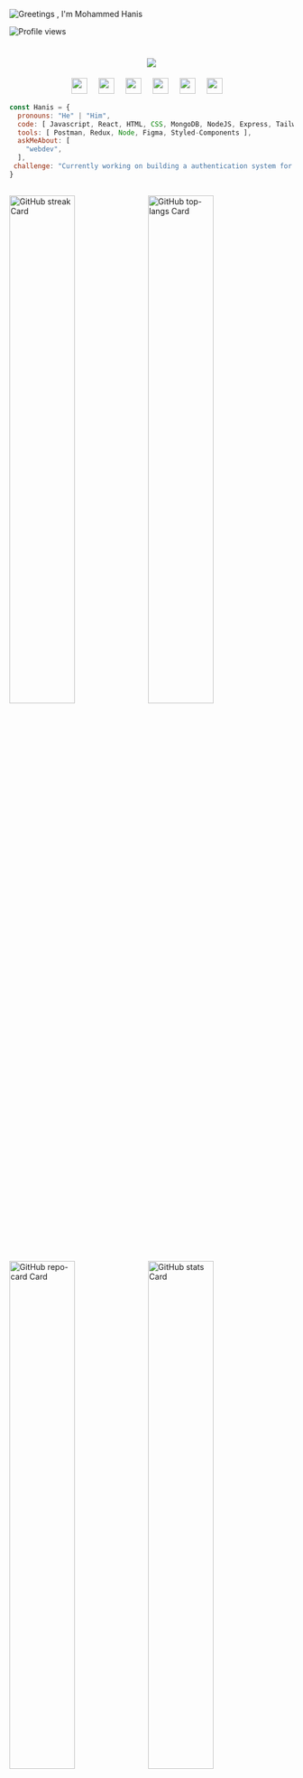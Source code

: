 ![Greetings , I'm Mohammed Hanis](https://user-images.githubusercontent.com/10498744/210012254-234538ff-d198-48aa-8964-37e6fd45d227.gif)

![Profile views](https://komarev.com/ghpvc/?username=hanisx019&label=Profile%20views&color=0e75b6&style=flat)
<h1 align="center">
  <a href="https://git.io/typing-svg">
    <img src="https://readme-typing-svg.herokuapp.com/?lines=Hello,+There!+👋;This+is+Hanis....;Nice+to+meet+you!&center=true&size=30">
  </a>
</h1> 



<p align="center"><a href="https://www.linkedin.com/in/mohammedhanis" target="_blank"><img src="https://img.shields.io/badge/LinkedIn-0077B5?style=for-the-badge&logo=linkedin&logoColor=white" height="28" style="margin-right: 16px"></a> <a href="https://twitter.com/hanisx019" target="_blank"><img src="https://img.shields.io/badge/Twitter-000000?style=for-the-badge&logo=X&logoColor=white" height="28" style="margin-right: 16px"></a> <a href="anisx019@gmail.com" target="_blank"><img src="https://img.shields.io/badge/Gmail-D14836?style=for-the-badge&logo=gmail&logoColor=white" height="28" style="margin-right: 16px"></a> <a href="https://www.instagram.com/ md.hanisx" target="_blank"><img src="https://img.shields.io/badge/Instagram-E4405F?style=for-the-badge&logo=instagram&logoColor=white" height="28" style="margin-right: 16px"></a> <a href="https://www.codechef.com/users/anisx019" target="_blank"><img src="https://img.shields.io/badge/Codechef-%23B92B27.svg?style=for-the-badge&&logo=Codechef&logoColor=white" height="28" style="margin-right: 16px"></a> <a href="https://github.com/hanisx019" target="_blank"><img src="https://img.shields.io/badge/GitHub-100000?style=for-the-badge&logo=github&logoColor=white" height="28" style="margin-right: 16px"></a></p>


```javascript
const Hanis = {
  pronouns: "He" | "Him",
  code: [ Javascript, React, HTML, CSS, MongoDB, NodeJS, Express, TailwindCSS, Bootsrap ],
  tools: [ Postman, Redux, Node, Figma, Styled-Components ],
  askMeAbout: [
    "webdev",
  ],
 challenge: "Currently working on building a authentication system for web applications"
}
```

##


<p align="left">
  <img width="48%" src="https://streak-stats.demolab.com/?user=hanisx019&theme=merko&hide_border=true&date_format=d+F%5B%2C+Y%5D&mode=daily&hide_total_contributions=false&hide_current_streak=false&hide_longest_streak=false&card_height=200&border_radius=10&locale=en&exclude_days=&disable_animations=false" alt="GitHub streak Card" />
  <img width="48%" src="https://github-readme-stats.vercel.app/api/top-langs?username=hanisx019&theme=merko&hide_title=true&layout=normal&langs_count=10&hide_progress=false&card_width=400&hide_border=true&border_radius=10&disable_animations=false" alt="GitHub top-langs Card" />
</p>

<p align="left">
  <img width="48%" src="https://github-readme-stats.vercel.app/api/pin/?username=hanisx019&repo=Spotify-Clone&show_owner=true&hide_border=true&theme=merko&border_radius=10" alt="GitHub repo-card Card" />
  <img width="48%" src="https://github-readme-stats.vercel.app/api?username=hanisx019&theme=merko&cache_seconds=1800&border_radius=10&hide_title=true&hide_rank=false&show_icons=true&include_all_commits=true&line_height=25&hide_border=true&rank_icon=github&number_format=short&text_bold=false&show=" alt="GitHub stats Card" />
</p>

##


<img align="center" src="https://github-readme-activity-graph.vercel.app/graph?username=hanisx019&radius=16&theme=rogue&area=true&order=5" height="300" alt="activity-graph" />






